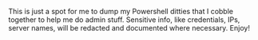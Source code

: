 This is just a spot for me to dump my Powershell ditties that I cobble together to help me do admin stuff.  Sensitive info, like credentials, IPs, server names, will be redacted and documented where necessary.  Enjoy!
